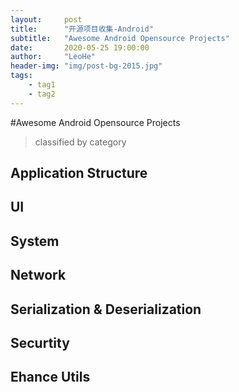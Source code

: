 ```yaml
---
layout:     post
title:      "开源项目收集-Android"
subtitle:   "Awesome Android Opensource Projects"
date:       2020-05-25 19:00:00
author:     "LeoHe"
header-img: "img/post-bg-2015.jpg"
tags:
    - tag1
    - tag2
---
```


#Awesome Android Opensource Projects

> classified by category



<!-- more -->

## Application Structure

## UI

## System

## Network

## Serialization & Deserialization



## Securtity



## Ehance Utils



